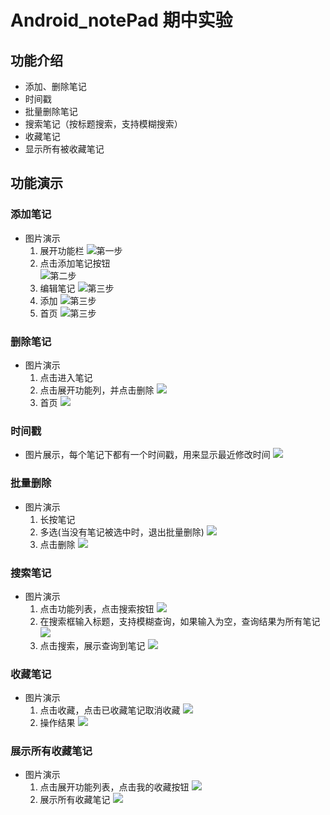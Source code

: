 # Android_notePad 期中实验
## 功能介绍
- 添加、删除笔记
- 时间戳
- 批量删除笔记
- 搜索笔记（按标题搜索，支持模糊搜索）
- 收藏笔记
- 显示所有被收藏笔记

## 功能演示
### 添加笔记  
- 图片演示  
    1. 展开功能栏
    ![第一步](./images/1.png "展开功能栏")  
    2. 点击添加笔记按钮  
    ![第二步](./images/2.png "创建笔记")  
    3. 编辑笔记
    ![第三步](./images/3.png "编辑笔记")  
    4. 添加
    ![第三步](./images/4.png "成功添加笔记")  
    5. 首页
    ![第三步](./images/5.png "成功添加笔记")  
### 删除笔记  
- 图片演示
    1. 点击进入笔记
    2. 点击展开功能列，并点击删除
    ![](./images/6.png "")  
    3. 首页
    ![](./images/7.png "")  
### 时间戳
- 图片展示，每个笔记下都有一个时间戳，用来显示最近修改时间
    ![](./images/8.png "")  
### 批量删除
- 图片演示
    1. 长按笔记
    2. 多选(当没有笔记被选中时，退出批量删除)
    ![](./images/9.png "")
    3. 点击删除
    ![](./images/10.png "")
### 搜索笔记
- 图片演示
    1. 点击功能列表，点击搜索按钮
    ![](./images/11.png "")
    2. 在搜索框输入标题，支持模糊查询，如果输入为空，查询结果为所有笔记
    ![](./images/12.png "")
    3. 点击搜索，展示查询到笔记
    ![](./images/13.png "")
### 收藏笔记
- 图片演示
    1. 点击收藏，点击已收藏笔记取消收藏
    ![](./images/14.png "")
    2. 操作结果
    ![](./images/15.png "")
### 展示所有收藏笔记
- 图片演示
    1. 点击展开功能列表，点击我的收藏按钮
    ![](./images/16.png "")
    2. 展示所有收藏笔记
    ![](/./images/17.png "")